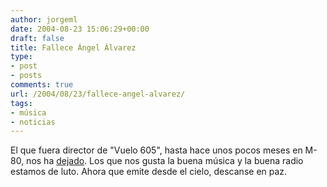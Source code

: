 ```yaml
---
author: jorgeml
date: 2004-08-23 15:06:29+00:00
draft: false
title: Fallece Ángel Álvarez
type: 
- post
- posts
comments: true
url: /2004/08/23/fallece-angel-alvarez/
tags:
- música
- noticias
---
```


El que fuera director de "Vuelo 605", hasta hace unos pocos meses en M-80, nos ha [dejado](http://www.elmundo.es/elmundo/2004/08/22/obituarios/1093181893.html). Los que nos gusta la buena música y la buena radio estamos de luto. Ahora que emite desde el cielo, descanse en paz.
